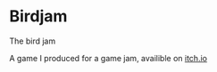 # Birdjam
The bird jam

A game I produced for a game jam, availible on <a href="https://gregovin.itch.io/birdjam1">itch.io</a>
